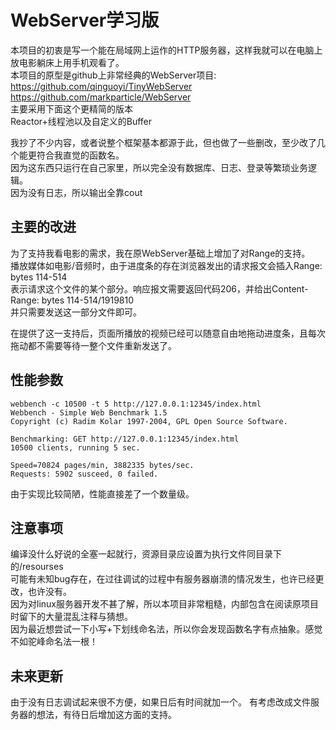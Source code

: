 # WebServer学习版

本项目的初衷是写一个能在局域网上运作的HTTP服务器，这样我就可以在电脑上放电影躺床上用手机观看了。  
本项目的原型是github上非常经典的WebServer项目:   
https://github.com/qinguoyi/TinyWebServer  
https://github.com/markparticle/WebServer  
主要采用下面这个更精简的版本  
Reactor+线程池以及自定义的Buffer  


我抄了不少内容，或者说整个框架基本都源于此，但也做了一些删改，至少改了几个能更符合我直觉的函数名。  
因为这东西只运行在自己家里，所以完全没有数据库、日志、登录等繁琐业务逻辑。  
因为没有日志，所以输出全靠cout  

## 主要的改进

为了支持我看电影的需求，我在原WebServer基础上增加了对Range的支持。  
播放媒体如电影/音频时，由于进度条的存在浏览器发出的请求报文会插入Range: bytes 114-514  
表示请求这个文件的某个部分。响应报文需要返回代码206，并给出Content-Range: bytes 114-514/1919810  
并只需要发送这一部分文件即可。  

在提供了这一支持后，页面所播放的视频已经可以随意自由地拖动进度条，且每次拖动都不需要等待一整个文件重新发送了。  

## 性能参数

```
webbench -c 10500 -t 5 http://127.0.0.1:12345/index.html
Webbench - Simple Web Benchmark 1.5
Copyright (c) Radim Kolar 1997-2004, GPL Open Source Software.

Benchmarking: GET http://127.0.0.1:12345/index.html
10500 clients, running 5 sec.

Speed=70824 pages/min, 3882335 bytes/sec.
Requests: 5902 susceed, 0 failed.
```

由于实现比较简陋，性能直接差了一个数量级。

## 注意事项

编译没什么好说的全塞一起就行，资源目录应设置为执行文件同目录下的/resourses  
可能有未知bug存在，在过往调试的过程中有服务器崩溃的情况发生，也许已经更改，也许没有。  
因为对linux服务器开发不甚了解，所以本项目非常粗糙，内部包含在阅读原项目时留下的大量混乱注释与猜想。  
因为最近想尝试一下小写+下划线命名法，所以你会发现函数名字有点抽象。感觉不如驼峰命名法一根！

## 未来更新

由于没有日志调试起来很不方便，如果日后有时间就加一个。
有考虑改成文件服务器的想法，有待日后增加这方面的支持。
